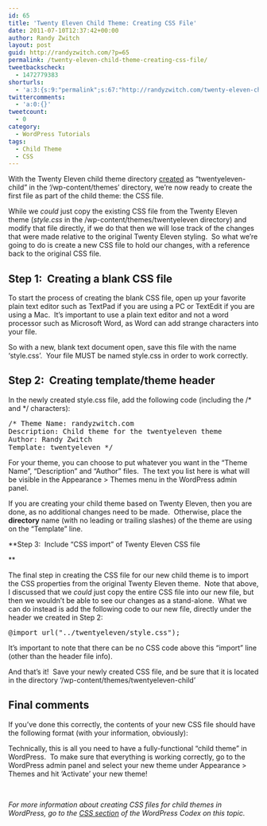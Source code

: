 ```yaml
---
id: 65
title: 'Twenty Eleven Child Theme: Creating CSS File'
date: 2011-07-10T12:37:42+00:00
author: Randy Zwitch
layout: post
guid: http://randyzwitch.com/?p=65
permalink: /twenty-eleven-child-theme-creating-css-file/
tweetbackscheck:
  - 1472779383
shorturls:
  - 'a:3:{s:9:"permalink";s:67:"http://randyzwitch.com/twenty-eleven-child-theme-creating-css-file/";s:7:"tinyurl";s:26:"http://tinyurl.com/7t2kwfp";s:4:"isgd";s:19:"http://is.gd/Q9RoWt";}'
twittercomments:
  - 'a:0:{}'
tweetcount:
  - 0
category:
  - WordPress Tutorials
tags:
  - Child Theme
  - CSS
---
```

With the Twenty Eleven child theme directory <a title="Picking a WordPress Theme:  Fancy or Basic?" href="http://randyzwitch.com/2011/07/wordpress-theme-twentyeleven-athualpa/" target="_blank">created</a> as &#8220;twentyeleven-child&#8221; in the &#8216;/wp-content/themes&#8217; directory, we&#8217;re now ready to create the first file as part of the child theme: the CSS file.

While we _could_ just copy the existing CSS file from the Twenty Eleven theme (_style.css_ in the /wp-content/themes/twentyeleven directory) and modify that file directly, if we do that then we will lose track of the changes that were made relative to the original Twenty Eleven styling.  So what we&#8217;re going to do is create a new CSS file to hold our changes, with a reference back to the original CSS file.

<!--more-->

## Step 1:  Creating a blank CSS file

To start the process of creating the blank CSS file, open up your favorite plain text editor such as TextPad if you are using a PC or TextEdit if you are using a Mac.  It&#8217;s important to use a plain text editor and not a word processor such as Microsoft Word, as Word can add strange characters into your file.

So with a new, blank text document open, save this file with the name &#8216;style.css&#8217;.  Your file MUST be named style.css in order to work correctly.

## Step 2:  Creating template/theme header

In the newly created style.css file, add the following code (including the /\*  and \*/ characters):

<pre>/* Theme Name: randyzwitch.com
Description: Child theme for the twentyeleven theme
Author: Randy Zwitch
Template: twentyeleven */</pre>

For your theme, you can choose to put whatever you want in the &#8220;Theme Name&#8221;, &#8220;Description&#8221; and &#8220;Author&#8221; files.  The text you list here is what will be visible in the Appearance > Themes menu in the WordPress admin panel.

If you are creating your child theme based on Twenty Eleven, then you are done, as no additional changes need to be made.  Otherwise, place the **directory** name (with no leading or trailing slashes) of the theme are using on the &#8220;Template&#8221; line.





**Step 3:  Include &#8220;CSS import&#8221; of Twenty Eleven CSS file

**

The final step in creating the CSS file for our new child theme is to import the CSS properties from the original Twenty Eleven theme.  Note that above, I discussed that we _could_ just copy the entire CSS file into our new file, but then we wouldn&#8217;t be able to see our changes as a stand-alone.  What we can do instead is add the following code to our new file, directly under the header we created in Step 2:

<pre>@import url("../twentyeleven/style.css");</pre>

It&#8217;s important to note that there can be no CSS code above this &#8220;import&#8221; line (other than the header file info).

And that&#8217;s it!  Save your newly created CSS file, and be sure that it is located in the directory &#8216;/wp-content/themes/twentyeleven-child&#8217;

## Final comments

If you&#8217;ve done this correctly, the contents of your new CSS file should have the following format (with your information, obviously):



Technically, this is all you need to have a fully-functional &#8220;child theme&#8221; in WordPress.  To make sure that everything is working correctly, go to the WordPress admin panel and select your new theme under Appearance > Themes and hit &#8216;Activate&#8217; your new theme!

&nbsp;

_For more information about creating CSS files for child themes in WordPress, go to the <a title="Wordpress Codex: Child Theme" href="http://codex.wordpress.org/Child_Themes#The_required_style.css_file" target="_blank">CSS section</a> of the WordPress Codex on this topic._
